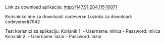 Link za download aplikacije: http://147.91.204.115:10071

Korisnicko ime za download: codeverse
Lozinka za download: codeverse#7542

Test korisnici za aplikaciju:
Korisnik 1: - Username: milica - Password: milica
Korisnik 2: - Username: lazar - Password: lazar
